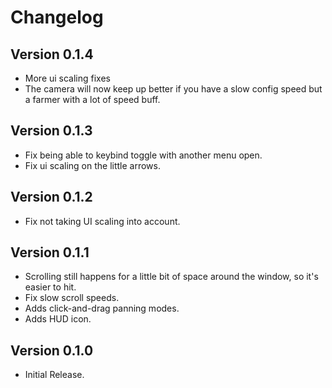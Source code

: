 ﻿Changelog
==============

## Version 0.1.4
* More ui scaling fixes
* The camera will now keep up better if you have a slow config speed but a farmer with a lot of speed buff.

## Version 0.1.3
* Fix being able to keybind toggle with another menu open.
* Fix ui scaling on the little arrows.

## Version 0.1.2
* Fix not taking UI scaling into account.

## Version 0.1.1
* Scrolling still happens for a little bit of space around the window, so it's easier to hit.
* Fix slow scroll speeds.
* Adds click-and-drag panning modes.
* Adds HUD icon.

## Version 0.1.0
* Initial Release.